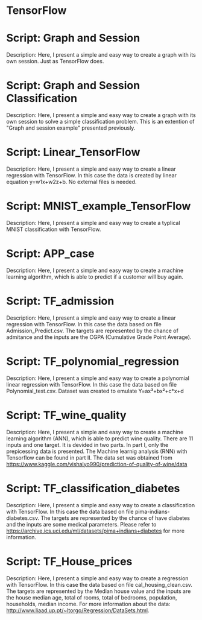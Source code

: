 # TensorFlow

# Script: Graph and Session

Description: Here, I present a simple and easy way to create a graph with its own session. Just as TensorFlow does.

# Script: Graph and Session Classification

Description: Here, I present a simple and easy way to create a graph with its own session to solve a simple classification problem. This is an extention of "Graph and session example" presented previously.

# Script: Linear_TensorFlow

Description: Here, I present a simple and easy way to create a linear regression with TensorFlow. In this case the data is created by linear equation y=w1x+w2z+b. No external files is needed.

# Script: MNIST_example_TensorFlow

Description: Here, I present a simple and easy way to create a typlical MNIST classification with TensorFlow.


# Script: APP_case

Description: Here, I present a simple and easy way to create a machine learning algorithm, which is able to predict if a customer will buy again.

# Script: TF_admission

Description: Here, I present a simple and easy way to create a linear regression with TensorFlow. In this case the data based on file Admission_Predict.csv. The targets are represented by the chance of admitance and the inputs are the CGPA (Cumulative Grade Point Average).

# Script: TF_polynomial_regression

Description: Here, I present a simple and easy way to create a polynomial linear regression with TensorFlow. In this case the data based on file Polynomial_test.csv. Dataset was created to emulate Y=ax³+bx²+c*x+d

# Script: TF_wine_quality

Description: Here, I present a simple and easy way to create a machine learning algorithm (ANN), which is able to predict wine quality. There are 11 inputs and one target. It is devided in two parts. In part I, only the prepicessing data is presented. The Machine learnig analysis (RNN) with Tensorflow can be found in part II.
The data set was obtained from https://www.kaggle.com/vishalyo990/prediction-of-quality-of-wine/data

# Script: TF_classification_diabetes

Description: Here, I present a simple and easy way to create a classification with TensorFlow. In this case the data based on file pima-indians-diabetes.csv. The targets are represented by the chance of have diabetes and the inputs are some medical parameters. Please refer to https://archive.ics.uci.edu/ml/datasets/pima+indians+diabetes for more information.

# Script: TF_House_prices

Description: Here, I present a simple and easy way to create a regression with TensorFlow. In this case the data based on file cal_housing_clean.csv. The targets are represented by the Median house value and the inputs are the house median age, total of rooms, total of bedrooms, population, households, median income. For more information about the data: http://www.liaad.up.pt/~ltorgo/Regression/DataSets.html.
